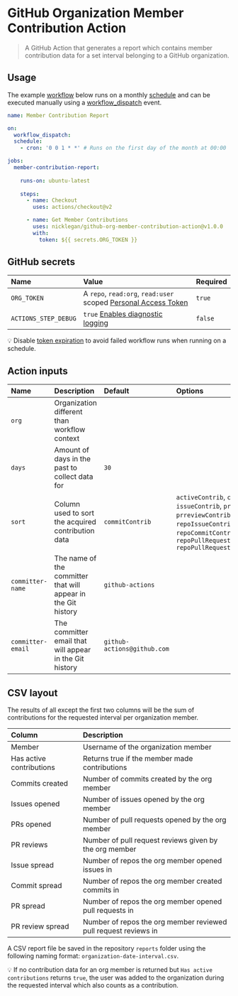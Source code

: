 # GitHub Organization Member Contribution Action

> A GitHub Action that generates a report which contains member contribution data for a set interval belonging to a GitHub organization.

## Usage

The example [workflow](https://docs.github.com/en/actions/reference/workflow-syntax-for-github-actions) below runs on a monthly [schedule](https://docs.github.com/en/actions/reference/events-that-trigger-workflows#scheduled-events) and can be executed manually using a [workflow_dispatch](https://docs.github.com/en/actions/reference/events-that-trigger-workflows#manual-events) event.

```yml
name: Member Contribution Report

on:
  workflow_dispatch:
  schedule:
    - cron: '0 0 1 * *' # Runs on the first day of the month at 00:00

jobs:
  member-contribution-report:
    
    runs-on: ubuntu-latest
    
    steps:
      - name: Checkout
        uses: actions/checkout@v2

      - name: Get Member Contributions
        uses: nicklegan/github-org-member-contribution-action@v1.0.0
        with:
          token: ${{ secrets.ORG_TOKEN }}
```

## GitHub secrets

| Name                 | Value                                                            | Required |
| :------------------- | :--------------------------------------------------------------- | :------- |
| `ORG_TOKEN`          | A `repo`, `read:org`, `read:user` scoped [Personal Access Token] | `true`   |
| `ACTIONS_STEP_DEBUG` | `true` [Enables diagnostic logging]                              | `false`  |

[personal access token]: https://github.com/settings/tokens/new?scopes=repo,read:org,read:user&description=Member+Contribution+Action 'Personal Access Token'
[enables diagnostic logging]: https://docs.github.com/en/actions/managing-workflow-runs/enabling-debug-logging#enabling-runner-diagnostic-logging 'Enabling runner diagnostic logging'

:bulb: Disable [token expiration](https://github.blog/changelog/2021-07-26-expiration-options-for-personal-access-tokens/) to avoid failed workflow runs when running on a schedule.

## Action inputs

| Name              | Description                                                    | Default                     | Options                                                                                                                                                                            | Required |
| :---------------- | :------------------------------------------------------------- | :-------------------------- | :--------------------------------------------------------------------------------------------------------------------------------------------------------------------------------- | :------- |
| `org`             | Organization different than workflow context                   |                             |                                                                                                                                                                                    | `false`  |
| `days`            | Amount of days in the past to collect data for                 | `30`                        |                                                                                                                                                                                    | `false`  |
| `sort`            | Column used to sort the acquired contribution data             | `commitContrib`             | `activeContrib`, `commitContrib`, `issueContrib`, `prContrib`, `prreviewContrib`, `repoIssueContrib`, `repoCommitContrib`, `repoPullRequestContrib` `repoPullRequestReviewContrib` | `false`  |
| `committer-name`  | The name of the committer that will appear in the Git history  | `github-actions`            |                                                                                                                                                                                    | `false`  |
| `committer-email` | The committer email that will appear in the Git history        | `github-actions@github.com` |                                                                                                                                                                                    | `false`  |


## CSV layout

The results of all except the first two columns will be the sum of contributions for the requested interval per organization member.

| Column                   | Description                                                     |
| :----------------------- | :-------------------------------------------------------------- |
| Member                   | Username of the organization member                             |
| Has active contributions | Returns true if the member made contributions                   |
| Commits created          | Number of commits created by the org member                     |
| Issues opened            | Number of issues opened by the org member                       |
| PRs opened               | Number of pull requests opened by the org member                |
| PR reviews               | Number of pull request reviews given by the org member          |
| Issue spread             | Number of repos the org member opened issues in                 |
| Commit spread            | Number of repos the org member created commits in               |
| PR spread                | Number of repos the org member opened pull requests in          |
| PR review spread         | Number of repos the org member reviewed pull request reviews in |

A CSV report file be saved in the repository `reports` folder using the following naming format: `organization-date-interval.csv`.

:bulb: If no contribution data for an org member is returned but `Has active contributions` returns `true`, the user was added to the organization during the requested interval which also counts as a contribution.
